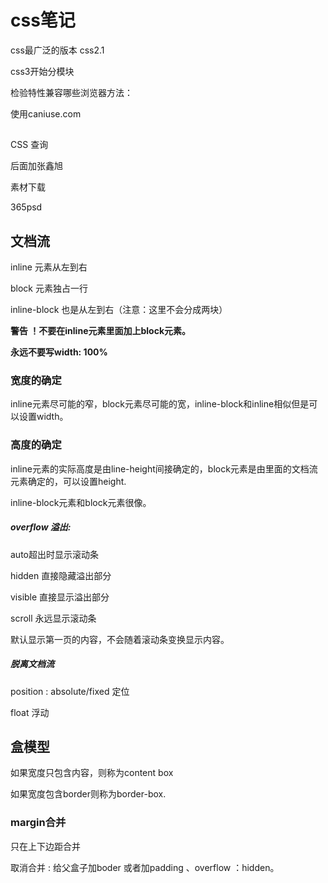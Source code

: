 # css笔记

css最广泛的版本  css2.1

css3开始分模块

检验特性兼容哪些浏览器方法：

使用caniuse.com

## 

CSS  查询

后面加张鑫旭

素材下载

365psd

## 文档流

inline 元素从左到右

block 元素独占一行

inline-block  也是从左到右（注意：这里不会分成两块）

**警告 ！不要在inline元素里面加上block元素。**

**永远不要写width: 100%**

### 宽度的确定

inline元素尽可能的窄，block元素尽可能的宽，inline-block和inline相似但是可以设置width。

### 高度的确定

inline元素的实际高度是由line-height间接确定的，block元素是由里面的文档流元素确定的，可以设置height.

inline-block元素和block元素很像。

##### overflow  溢出:

auto超出时显示滚动条

hidden 直接隐藏溢出部分

visible  直接显示溢出部分

scroll  永远显示滚动条

默认显示第一页的内容，不会随着滚动条变换显示内容。

##### 脱离文档流

position : absolute/fixed  定位

float   浮动 

## 盒模型

如果宽度只包含内容，则称为content box 

如果宽度包含border则称为border-box.

### margin合并

只在上下边距合并

取消合并  : 给父盒子加boder 或者加padding 、overflow ：hidden。

